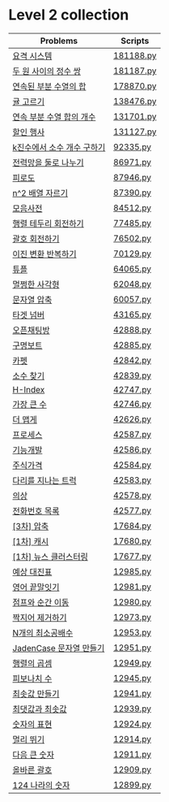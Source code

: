 # Level 2 collection

| Problems                                                                               | Scripts                |
| -------------------------------------------------------------------------------------- | ---------------------- |
| [요격 시스템](https://programmers.co.kr/learn/courses/30/lessons/181188)               | [181188.py](181188.py) |
| [두 원 사이의 정수 쌍](https://programmers.co.kr/learn/courses/30/lessons/181187)      | [181187.py](181187.py) |
| [연속된 부분 수열의 합](https://programmers.co.kr/learn/courses/30/lessons/178870)     | [178870.py](178870.py) |
| [귤 고르기](https://programmers.co.kr/learn/courses/30/lessons/138476)                 | [138476.py](138476.py) |
| [연속 부분 수열 합의 개수](https://programmers.co.kr/learn/courses/30/lessons/131701)  | [131701.py](131701.py) |
| [할인 행사](https://programmers.co.kr/learn/courses/30/lessons/131127)                 | [131127.py](131127.py) |
| [k진수에서 소수 개수 구하기](https://programmers.co.kr/learn/courses/30/lessons/92335) | [92335.py](92335.py)   |
| [전력망을 둘로 나누기](https://programmers.co.kr/learn/courses/30/lessons/86971)       | [86971.py](86971.py)   |
| [피로도](https://programmers.co.kr/learn/courses/30/lessons/87946)                     | [87946.py](87946.py)   |
| [n^2 배열 자르기](https://programmers.co.kr/learn/courses/30/lessons/87390)            | [87390.py](87390.py)   |
| [모음사전](https://programmers.co.kr/learn/courses/30/lessons/84512)                   | [84512.py](84512.py)   |
| [행렬 테두리 회전하기](https://programmers.co.kr/learn/courses/30/lessons/77485)       | [77485.py](77485.py)   |
| [괄호 회전하기](https://programmers.co.kr/learn/courses/30/lessons/76502)              | [76502.py](76502.py)   |
| [이진 변환 반복하기](https://programmers.co.kr/learn/courses/30/lessons/70129)         | [70129.py](70129.py)   |
| [튜플](https://programmers.co.kr/learn/courses/30/lessons/64065)                       | [64065.py](64065.py)   |
| [멀쩡한 사각형](https://programmers.co.kr/learn/courses/30/lessons/62048)              | [62048.py](62048.py)   |
| [문자열 압축](https://programmers.co.kr/learn/courses/30/lessons/60057)                | [60057.py](60057.py)   |
| [타겟 넘버](https://programmers.co.kr/learn/courses/30/lessons/43165)                  | [43165.py](43165.py)   |
| [오픈채팅방](https://programmers.co.kr/learn/courses/30/lessons/42888)                 | [42888.py](42888.py)   |
| [구명보트](https://programmers.co.kr/learn/courses/30/lessons/42885)                   | [42885.py](42885.py)   |
| [카펫](https://programmers.co.kr/learn/courses/30/lessons/42842)                       | [42842.py](42842.py)   |
| [소수 찾기](https://programmers.co.kr/learn/courses/30/lessons/42839)                  | [42839.py](42839.py)   |
| [H-Index](https://programmers.co.kr/learn/courses/30/lessons/42747)                    | [42747.py](42747.py)   |
| [가장 큰 수](https://programmers.co.kr/learn/courses/30/lessons/42746)                 | [42746.py](42746.py)   |
| [더 맵게](https://programmers.co.kr/learn/courses/30/lessons/42626)                    | [42626.py](42626.py)   |
| [프로세스](https://programmers.co.kr/learn/courses/30/lessons/42587)                   | [42587.py](42587.py)   |
| [기능개발](https://programmers.co.kr/learn/courses/30/lessons/42586)                   | [42586.py](42586.py)   |
| [주식가격](https://programmers.co.kr/learn/courses/30/lessons/42584)                   | [42584.py](42584.py)   |
| [다리를 지나는 트럭](https://programmers.co.kr/learn/courses/30/lessons/42583)         | [42583.py](42583.py)   |
| [의상](https://programmers.co.kr/learn/courses/30/lessons/42578)                       | [42578.py](42578.py)   |
| [전화번호 목록](https://programmers.co.kr/learn/courses/30/lessons/42577)              | [42577.py](42577.py)   |
| [\[3차\] 압축](https://programmers.co.kr/learn/courses/30/lessons/17684)               | [17684.py](17684.py)   |
| [\[1차\] 캐시](https://programmers.co.kr/learn/courses/30/lessons/17680)               | [17680.py](17680.py)   |
| [\[1차\] 뉴스 클러스터링](https://programmers.co.kr/learn/courses/30/lessons/17677)    | [17677.py](17677.py)   |
| [예상 대진표](https://programmers.co.kr/learn/courses/30/lessons/12985)                | [12985.py](12985.py)   |
| [영어 끝말잇기](https://programmers.co.kr/learn/courses/30/lessons/12981)              | [12981.py](12981.py)   |
| [점프와 순간 이동](https://programmers.co.kr/learn/courses/30/lessons/12980)           | [12980.py](12980.py)   |
| [짝지어 제거하기](https://programmers.co.kr/learn/courses/30/lessons/12973)            | [12973.py](12973.py)   |
| [N개의 최소공배수](https://programmers.co.kr/learn/courses/30/lessons/12953)           | [12953.py](12953.py)   |
| [JadenCase 문자열 만들기](https://programmers.co.kr/learn/courses/30/lessons/12951)    | [12951.py](12951.py)   |
| [행렬의 곱셈](https://programmers.co.kr/learn/courses/30/lessons/12949)                | [12949.py](12949.py)   |
| [피보나치 수](https://programmers.co.kr/learn/courses/30/lessons/12945)                | [12945.py](12945.py)   |
| [최솟값 만들기](https://programmers.co.kr/learn/courses/30/lessons/12941)              | [12941.py](12941.py)   |
| [최댓값과 최솟값](https://programmers.co.kr/learn/courses/30/lessons/12939)            | [12939.py](12939.py)   |
| [숫자의 표현](https://programmers.co.kr/learn/courses/30/lessons/12924)                | [12924.py](12924.py)   |
| [멀리 뛰기](https://programmers.co.kr/learn/courses/30/lessons/12914)                  | [12914.py](12914.py)   |
| [다음 큰 숫자](https://programmers.co.kr/learn/courses/30/lessons/12911)               | [12911.py](12911.py)   |
| [올바른 괄호](https://programmers.co.kr/learn/courses/30/lessons/12909)                | [12909.py](12909.py)   |
| [124 나라의 숫자](https://programmers.co.kr/learn/courses/30/lessons/12899)            | [12899.py](12899.py)   |
